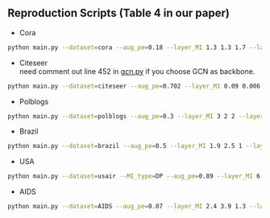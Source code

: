 ## Reproduction Scripts (Table 4 in our paper)
- Cora
```bash
python main.py --dataset=cora --aug_pe=0.18 --layer_MI 1.3 1.3 1.7 --layer_inter_MI 1.4 1.5 --device=cuda:0
```

- Citeseer\
  need comment out line 452 in [gcn.py](GraphMIA_Defense/models/gcn.py) if you choose GCN as backbone.
```bash
python main.py --dataset=citeseer --aug_pe=0.702 --layer_MI 0.09 0.006 0.01 --layer_inter_MI 5e-10 1e-10 --device=cuda:0
```

- Polblogs
```bash
python main.py --dataset=polblogs --aug_pe=0.3 --layer_MI 3 2 2 --layer_inter_MI 1 1 --device=cuda:0
```

- Brazil
```bash
python main.py --dataset=brazil --aug_pe=0.5 --layer_MI 1.9 2.5 1 --layer_inter_MI 1.2 1.2 --device=cuda:0
```

- USA
```bash
python main.py --dataset=usair --MI_type=DP --aug_pe=0.89 --layer_MI 6.6 1.0 0.5 --layer_inter_MI 1.3 3.8 --device=cuda:0
```

- AIDS
```bash
python main.py --dataset=AIDS --aug_pe=0.07 --layer_MI 2.4 3.9 1.3 --layer_inter_MI 1.3 1.3 --device=cuda:0
```

<!-- ## Baseline 
TODO -->